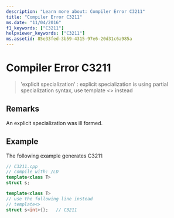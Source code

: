 ```yaml
---
description: "Learn more about: Compiler Error C3211"
title: "Compiler Error C3211"
ms.date: "11/04/2016"
f1_keywords: ["C3211"]
helpviewer_keywords: ["C3211"]
ms.assetid: 85e33fed-3b59-4315-97e6-20d31c6a985a
---
```

# Compiler Error C3211

> 'explicit specialization' : explicit specialization is using partial specialization syntax, use template <> instead

## Remarks

An explicit specialization was ill formed.

## Example

The following example generates C3211:

```cpp
// C3211.cpp
// compile with: /LD
template<class T>
struct s;

template<class T>
// use the following line instead
// template<>
struct s<int>{};   // C3211
```
